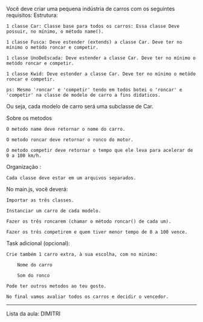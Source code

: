 
Você deve criar uma pequena indústria de carros com os seguintes requisitos:
Estrutura:

    1 classe Car: Classe base para todos os carros: Essa classe Deve possuir, no mínimo, o método name().

    1 classe Fusca: Deve estender (extends) a classe Car. Deve ter no mínimo o metódo roncar e competir.

    1 classe UnoDeEscada: Deve estender a classe Car. Deve ter no mínimo o metódo roncar e competir.

    1 classe Kwid: Deve estender a classe Car. Deve ter no mínimo o metódo roncar e competir.

    ps: Mesmo 'roncar' e 'competir' tendo em todos botei o 'roncar' e 'competir' na classe de modelo de carro a fins didaticos.
    
Ou seja, cada modelo de carro será uma subclasse de Car.

Sobre os metodos

    O metodo name deve retornar o nome do carro.

    O metodo roncar deve retornar o ronco do motor.

    O metodo competir deve retornar o tempo que ele leva para acelerar de 0 a 100 km/h.


Organização :

    Cada classe deve estar em um arquivos separados.


No main.js, você deverá:

    Importar as três classes.

    Instanciar um carro de cada modelo.

    Fazer os três roncarem (chamar o método roncar() de cada um).

    Fazer os três competirem e quem tiver menor tempo de 0 a 100 vence.

Task adicional (opcional):

    Crie também 1 carro extra, à sua escolha, com no minimo:

        Nome do carro

        Som do ronco
    
    Pode ter outros metodos ao teu gosto.

    No final vamos avaliar todos os carros e decidir o vencedor.

---

Lista da aula: DIMITRI